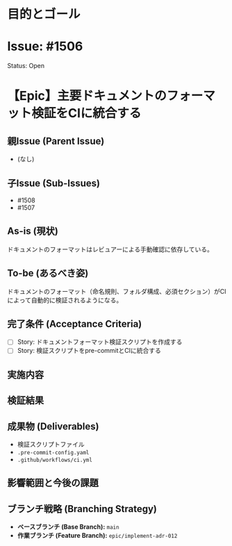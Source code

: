 # 目的とゴール
# Issue: #1506
Status: Open
# 【Epic】主要ドキュメントのフォーマット検証をCIに統合する

## 親Issue (Parent Issue)
- (なし)

## 子Issue (Sub-Issues)
- #1508
- #1507

## As-is (現状)
ドキュメントのフォーマットはレビュアーによる手動確認に依存している。

## To-be (あるべき姿)
ドキュメントのフォーマット（命名規則、フォルダ構成、必須セクション）がCIによって自動的に検証されるようになる。

## 完了条件 (Acceptance Criteria)
- [ ] Story: ドキュメントフォーマット検証スクリプトを作成する
- [ ] Story: 検証スクリプトをpre-commitとCIに統合する

## 実施内容

## 検証結果

## 成果物 (Deliverables)
- 検証スクリプトファイル
- `.pre-commit-config.yaml`
- `.github/workflows/ci.yml`

## 影響範囲と今後の課題

## ブランチ戦略 (Branching Strategy)
- **ベースブランチ (Base Branch):** `main`
- **作業ブランチ (Feature Branch):** `epic/implement-adr-012`
